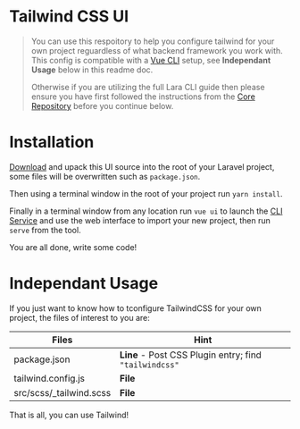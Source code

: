 # Tailwind CSS UI

> You can use this respoitory to help you configure tailwind for your own project reguardless of what backend framework you work with.
> This config is compatible with a [Vue CLI](https://cli.vuejs.org/) setup, see **Independant Usage** below in this readme doc.
>
> Otherwise if you are utilizing the full Lara CLI guide then please ensure you have first followed the instructions from the [Core Repository](https://github.com/laracli/core) before you continue below.


# Installation

[Download](https://github.com/laracli/ui-tailwind/archive/master.zip) and upack this UI source into the root of your Laravel project, some files will be overwritten such as `package.json`.

Then using a terminal window in the root of your project run `yarn install`.

Finally in a terminal window from any location run `vue ui` to launch the [CLI Service](https://cli.vuejs.org/guide/cli-service.html#cli-service) and use the web interface to import your new project, then run `serve` from the tool.

You are all done, write some code!

# Independant Usage

If you just want to know how to tconfigure TailwindCSS for your own project, the files of interest to you are:

| Files | Hint |
| - | - |
| package.json | **Line** - Post CSS Plugin entry; find `"tailwindcss"` |
| tailwind.config.js | **File** |
| src/scss/\_tailwind.scss | **File** |

That is all, you can use Tailwind!
